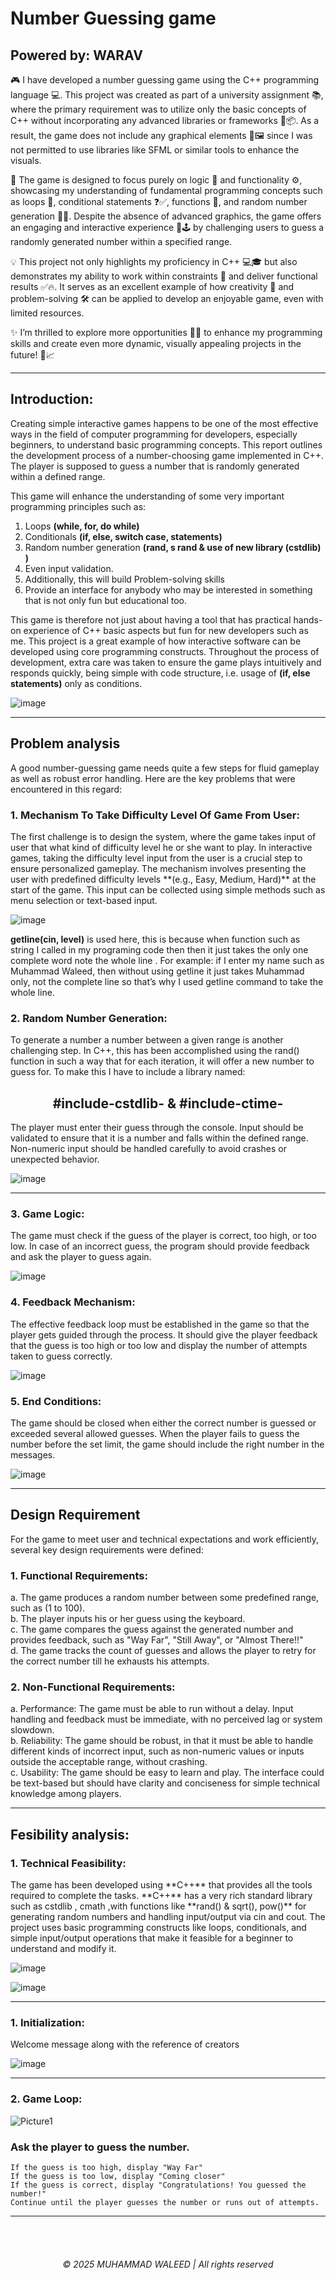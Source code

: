 <h1>Number Guessing game</h1>
<h2>Powered by: <b>WARAV</b></h2> 

🎮 I have developed a number guessing game using the C++ programming language 💻. This project was created as part of a university assignment 📚, where the primary requirement was to utilize only the basic concepts of C++ without incorporating any advanced libraries or frameworks 🚫📦. As a result, the game does not include any graphical elements 🎨🖼️ since I was not permitted to use libraries like SFML or similar tools to enhance the visuals.

🔢 The game is designed to focus purely on logic 🧠 and functionality ⚙️, showcasing my understanding of fundamental programming concepts such as loops 🔁, conditional statements ❓✅, functions 📂, and random number generation 🎲🔢. Despite the absence of advanced graphics, the game offers an engaging and interactive experience 🎉🕹️ by challenging users to guess a randomly generated number within a specified range.

💡 This project not only highlights my proficiency in C++ 💻🎓 but also demonstrates my ability to work within constraints 🧱 and deliver functional results ✅🔥. It serves as an excellent example of how creativity 🌟 and problem-solving 🛠️ can be applied to develop an enjoyable game, even with limited resources.

✨ I’m thrilled to explore more opportunities 🚀🚪 to enhance my programming skills and create even more dynamic, visually appealing projects in the future! 🌈📈
*********

<h2>Introduction:</h2>
Creating simple interactive games happens to be one of the most effective ways in the field of computer programming for developers, especially beginners, to understand basic programming concepts. This report outlines the development process of a number-choosing game implemented in C++. The player is supposed to guess a number that is randomly generated within a defined range.

This game will enhance the understanding of some very important programming principles such as:
1.	Loops **(while, for, do while)**
2.	Conditionals **(if, else, switch case, statements)**
3.	Random number generation **(rand, s rand & use of new library (cstdlib) )**
4.	Even input validation. 
5.	Additionally, this will build Problem-solving skills 
6.	Provide an interface for anybody who may be interested in something that is not only fun but educational too.

This game is therefore not just about having a tool that has practical hands-on experience of C++ basic aspects but fun for new developers such as me. This project is a great example of how interactive software can be developed using core programming constructs. Throughout the process of development, extra care was taken to ensure the game plays intuitively and responds quickly, 
being simple with code structure, i.e. usage of **(if, else statements)** only as conditions.

![image](https://github.com/user-attachments/assets/6185dd53-d986-4299-8908-60e1b4dedde3)


***************************************

<h2>Problem analysis</h2>
A good number-guessing game needs quite a few steps for fluid gameplay as well as robust error handling. Here are the key problems that were encountered in this regard:

<h3>1.	Mechanism To Take Difficulty Level Of Game From User:</h3>
                                                          The first challenge is to design the system, where the game takes input of user that what kind of difficulty level he or she want to play. In interactive games, taking the difficulty level input from the user is a crucial step to ensure personalized gameplay. The mechanism involves presenting the user with predefined difficulty levels **(e.g., Easy, Medium, Hard)** at the start of the game. This input can be collected using simple methods such as menu selection or text-based input.
                                                          
![image](https://github.com/user-attachments/assets/feded858-6d3d-43d7-a5cf-5b646d896b9b)

**getline(cin, level)** is used here, this is because when function such as string I called in my programing code then then it just takes the only one complete word note the whole line .
For example: if I enter my name such as Muhammad Waleed, then without using getline it just takes Muhammad only, not the complete line so that’s why I used getline command to take the whole line.

<h3>2.	Random Number Generation:</h3>
                                       To generate a number  a number between a given range is another challenging step. In C++, this has been accomplished using the rand() function in such a way that for each iteration, it will offer a new number to guess for. To make this I have to include a library named:
<div align="center"><h2>#include-cstdlib- &  #include-ctime-</h2></div>
The player must enter their guess through the console. Input should be validated to ensure that it is a number and falls within the defined range. Non-numeric input should be handled carefully to avoid crashes or unexpected behavior.

![image](https://github.com/user-attachments/assets/56081143-db9d-4aba-8d46-e4cadf94b215)

*************************************

<h3>3.	Game Logic:</h3>
               The game must check if the guess of the player is correct, too high, or too low. In case of an incorrect guess, the program should provide feedback and ask the player to guess again.

               
![image](https://github.com/user-attachments/assets/5d651fbf-3706-439b-9d28-d1f2639d2091)

<h3>4.	Feedback Mechanism:</h3>
                                The effective feedback loop must be established in the game so that the player gets guided through the process. It should give the player feedback that the guess is too high or too low and display the number of attempts taken to guess correctly.


![image](https://github.com/user-attachments/assets/25351bc9-ce5b-4829-ab3c-a5f5b1f7ee3a)

<h3>5.	End Conditions:</h3>
                             The game should be closed when either the correct number is guessed or exceeded several allowed guesses. When the player fails to guess the number before the set limit, the game should include the right number in the messages.


![image](https://github.com/user-attachments/assets/072f4702-6b92-4967-b85f-e5369059d17a)

********************
<h2>Design Requirement</h2>
For the game to meet user and technical expectations and work efficiently, several key design requirements were defined:

<h3>1.	Functional Requirements:</h3>

a.	The game produces a random number between some predefined range, such as (1 to 100).<br>
b.	The player inputs his or her guess using the keyboard.<br>
c.	The game compares the guess against the generated number and provides feedback, such as "Way Far", "Still Away", or "Almost There!!"<br>
d.	The game tracks the count of guesses and allows the player to retry for the correct number till he exhausts his attempts.<br>

<h3>2.	Non-Functional Requirements:</h3>

a.	Performance: The game must be able to run without a delay. Input handling and feedback must be immediate, with no perceived lag or system slowdown.<br>
b.	Reliability: The game should be robust, in that it must be able to handle different kinds of incorrect input, such as non-numeric values or inputs outside the acceptable range, without crashing.<br>
c.	Usability: The game should be easy to learn and play. The interface could be text-based but should have clarity and conciseness for simple technical knowledge among players.<br> 

************************

<h2>Fesibility analysis:</h2>
<h3>1.	Technical Feasibility:</h3>
                                    The game has been developed using **C++** that provides all the tools required to complete the   tasks. **C++** has a very rich standard library such as cstdlib , cmath ,with functions like **rand() & sqrt(), pow()** for generating random numbers and handling input/output via cin and cout. The project uses basic programming constructs like loops, conditionals, and simple input/output operations that make it feasible for a beginner to understand and modify it.

![image](https://github.com/user-attachments/assets/b7ddc28d-65e1-4191-b5ac-1b84593fa29b)

![image](https://github.com/user-attachments/assets/a218214b-5551-43fe-b47b-92430468da50)

*********************
<h3><b>1.	Initialization:</b></h3>

Welcome message along with the reference of creators

![image](https://github.com/user-attachments/assets/1bcf0860-badb-47ce-a82a-319eb661d467)
*****************
<h3><b>2.	Game Loop:</b></h3>

![Picture1](https://github.com/user-attachments/assets/8f493c27-b2c2-4069-b27e-fb65df5b1153)

<h3>Ask the player to guess the number.</h3>
	
	If the guess is too high, display "Way Far"
	If the guess is too low, display "Coming closer"
	If the guess is correct, display "Congratulations! You guessed the number!"
	Continue until the player guesses the number or runs out of attempts.
*********************
<br><br>
<h6><p align="center"> © 2025 MUHAMMAD WALEED | All rights reserved </h6> </p>
